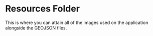 # Resources Folder

This is where you can attain all of the images used on the application alongside the GEOJSON files.
